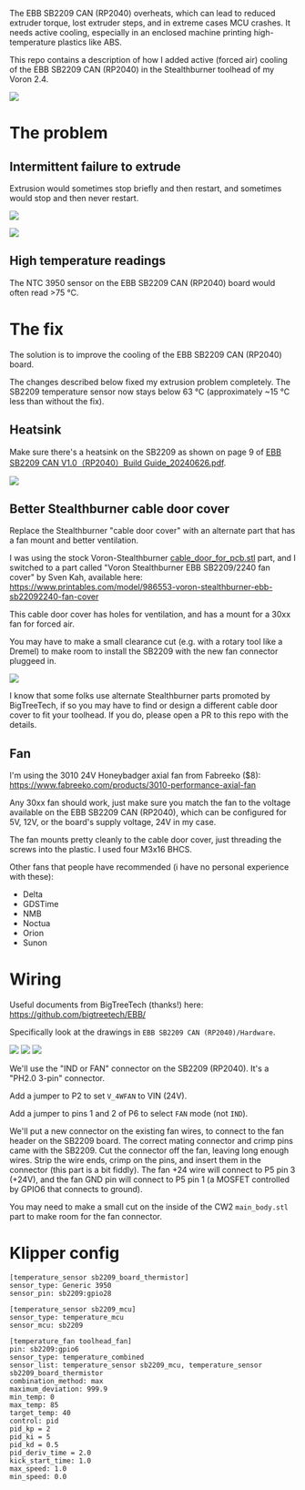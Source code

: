 The EBB SB2209 CAN (RP2040) overheats, which can lead to reduced
extruder torque, lost extruder steps, and in extreme cases MCU crashes.
It needs active cooling, especially in an enclosed machine printing
high-temperature plastics like ABS.

This repo contains a description of how I added active (forced air)
cooling of the EBB SB2209 CAN (RP2040) in the Stealthburner toolhead of
my Voron 2.4.

![](/images/finished.jpg)


# The problem


## Intermittent failure to extrude

Extrusion would sometimes stop briefly and then restart, and sometimes
would stop and then never restart.

![](/images/extrusion-problem-0.jpg)

![](/images/extrusion-problem-1.jpg)

## High temperature readings

The NTC 3950 sensor on the EBB SB2209 CAN (RP2040) board would often
read >75 °C.




# The fix

The solution is to improve the cooling of the EBB SB2209 CAN (RP2040)
board.

The changes described below fixed my extrusion problem completely.
The SB2209 temperature sensor now stays below 63 °C (approximately ~15
°C less than without the fix).


## Heatsink

Make sure there's a heatsink on the SB2209 as shown
on page 9 of [EBB SB2209 CAN V1.0（RP2040）Build
Guide_20240626.pdf](https://github.com/bigtreetech/EBB/blob/master/EBB%20SB2209%20CAN%20(RP2040)/Build%20Guide/EBB%20SB2209%20CAN%20V1.0%EF%BC%88RP2040%EF%BC%89Build%20Guide_20240626.pdf).

![](/images/heatsink.png)


## Better Stealthburner cable door cover

Replace the Stealthburner "cable door cover" with an alternate part that
has a fan mount and better ventilation.

I was using the stock Voron-Stealthburner
[cable_door_for_pcb.stl](https://github.com/VoronDesign/Voron-Stealthburner/blob/main/STLs/Clockwork2/cable_door_for_pcb.stl)
part, and I switched to a part called "Voron Stealthburner
EBB SB2209/2240 fan cover" by Sven Kah, available here:
<https://www.printables.com/model/986553-voron-stealthburner-ebb-sb22092240-fan-cover>

This cable door cover has holes for ventilation, and has a mount for a
30xx fan for forced air.

You may have to make a small clearance cut (e.g. with a rotary tool like
a Dremel) to make room to install the SB2209 with the new fan connector
pluggeed in.

![](/images/clearance-cut.jpg)

I know that some folks use alternate Stealthburner parts promoted by
BigTreeTech, if so you may have to find or design a different cable
door cover to fit your toolhead.  If you do, please open a PR to this
repo with the details.


## Fan

I'm using the 3010 24V Honeybadger axial fan from Fabreeko ($8):
<https://www.fabreeko.com/products/3010-performance-axial-fan>

Any 30xx fan should work, just make sure you match the fan to the voltage
available on the EBB SB2209 CAN (RP2040), which can be configured for 5V,
12V, or the board's supply voltage, 24V in my case.

The fan mounts pretty cleanly to the cable door cover, just threading
the screws into the plastic.  I used four M3x16 BHCS.

Other fans that people have recommended (i have no personal experience with these):
* Delta
* GDSTime
* NMB
* Noctua
* Orion
* Sunon




# Wiring

Useful documents from BigTreeTech (thanks!) here:
<https://github.com/bigtreetech/EBB/>

Specifically look at the drawings in `EBB SB2209 CAN (RP2040)/Hardware`.

![](/images/circuit.png)
![](/images/SB2209-connector-and-jumpers.png)
![](/images/connector.jpg)

We'll use the "IND or FAN" connector on the SB2209 (RP2040).  It's a
"PH2.0 3-pin" connector.

Add a jumper to P2 to set `V_4WFAN` to VIN (24V).

Add a jumper to pins 1 and 2 of P6 to select `FAN` mode (not `IND`).

We'll put a new connector on the existing fan wires, to connect to the
fan header on the SB2209 board.  The correct mating connector and crimp
pins came with the SB2209.  Cut the connector off the fan, leaving long
enough wires.  Strip the wire ends, crimp on the pins, and insert them
in the connector (this part is a bit fiddly).  The fan +24 wire will
connect to P5 pin 3 (+24V), and the fan GND pin will connect to P5 pin 1
(a MOSFET controlled by GPIO6 that connects to ground).

You may need to make a small cut on the inside of the CW2 `main_body.stl`
part to make room for the fan connector.




# Klipper config

```
[temperature_sensor sb2209_board_thermistor]
sensor_type: Generic 3950
sensor_pin: sb2209:gpio28

[temperature_sensor sb2209_mcu]
sensor_type: temperature_mcu
sensor_mcu: sb2209

[temperature_fan toolhead_fan]
pin: sb2209:gpio6
sensor_type: temperature_combined
sensor_list: temperature_sensor sb2209_mcu, temperature_sensor sb2209_board_thermistor
combination_method: max
maximum_deviation: 999.9
min_temp: 0
max_temp: 85
target_temp: 40
control: pid
pid_kp = 2
pid_ki = 5
pid_kd = 0.5
pid_deriv_time = 2.0
kick_start_time: 1.0
max_speed: 1.0
min_speed: 0.0
```
